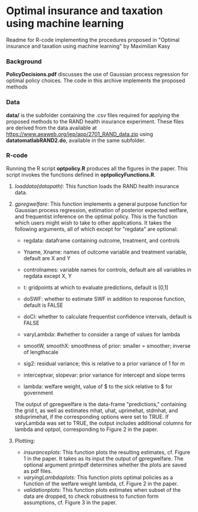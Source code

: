 # Optimal insurance and taxation using machine learning

Readme for R-code implementing the procedures proposed in
"Optimal insurance and taxation using machine learning"
by Maximilian Kasy


### Background
**PolicyDecisions.pdf** discusses the use of Gaussian process regression for optimal policy choices.
The code in this archive implements the proposed methods


### Data
**data/** is the subfolder containing the .csv files required for applying the proposed methods to the RAND health insurance experiment.
These files are derived from the data available at https://www.aeaweb.org/jep/app/2701_RAND_data.zip using **datatomatlabRAND2.do**, available in the same subfolder.


### R-code
Running the R script **optpolicy.R** produces all the figures in the paper.
This script invokes the functions defined in **optpolicyFunctions.R**.


1) *loaddata(datapath)*: This function loads the RAND health insurance data.

2) *gpregwelfare*: This function implements a general purpose function for Gaussian process regression, estimation of posterior expected welfare, and frequentist inference on the optimal policy. This is the function which users might wish to take to other applications. It takes the following arguments, all of which except for "regdata" are optional:
	+ regdata: dataframe containing outcome, treatment, and controls
	+ Yname, Xname: names of outcome variable and treatment variable, default are X and Y
	+ controlnames: variable names for controls, default are all variables in regdata except X, Y
	+ t: gridpoints at which to evaluate predictions, default is [0,1]
	+ doSWF: whether to estimate SWF in addition to response function, default is FALSE
	+ doCI: whether to calculate frequentist confidence intervals, default is FALSE
	+ varyLambda:  #whether to consider a range of values for lambda

	+ smootW, smoothX: smoothness of prior: smaller = smoother; inverse of lengthscale
	+ sig2: residual variance; this is relative to a prior variance of 1 for m
	+ interceptvar, slopevar: prior variance for intercept and slope terms
	+ lambda: welfare weight, value of $ to the sick relative to $ for government


	The output of gpregwelfare is the data-frame "predictions," containing the grid t, as well as estimates mhat, uhat, uprimehat, stdmhat, and stduprimehat, if the corresponding options were set to TRUE.
	If varyLambda was set to TRUE, the output includes additional columns for lambda and optpol, corresponding to Figure 2 in the paper.

                      
3) Plotting:
	+ *insuranceplots*: This function plots the resulting estimates, cf. Figure 1 in the paper. It takes as its input the output of gpregwelfare. The optional argument printpdf determines whether the plots are saved as pdf files.
	+ *varyingLambdaplots*: This function plots optimal policies as a function of the welfare weight lambda, cf. Figure 2 in the paper.
	+ *validationplots*: This function plots estimates when subset of the data are dropped, to check robustness to function form assumptions, cf. Figure 3 in the paper.
